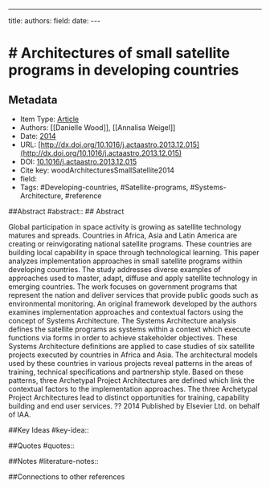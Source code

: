 ---
title: authors: field: 
date: ---
# # Architectures of small satellite programs in developing countries

## Metadata
* Item Type: [Article](article)
* Authors: [[Danielle Wood]], [[Annalisa Weigel]]
* Date: [2014](2014)
* URL: [http://dx.doi.org/10.1016/j.actaastro.2013.12.015](http://dx.doi.org/10.1016/j.actaastro.2013.12.015)
* DOI: [10.1016/j.actaastro.2013.12.015](https://doi.org/10.1016/j.actaastro.2013.12.015)
* Cite key: woodArchitecturesSmallSatellite2014
* field: 
* Tags: #Developing-countries, #Satellite-programs, #Systems-Architecture, #reference


##Abstract
#abstract:: ## Abstract

Global participation in space activity is growing as satellite technology matures and spreads. Countries in Africa, Asia and Latin America are creating or reinvigorating national satellite programs. These countries are building local capability in space through technological learning. This paper analyzes implementation approaches in small satellite programs within developing countries. The study addresses diverse examples of approaches used to master, adapt, diffuse and apply satellite technology in emerging countries. The work focuses on government programs that represent the nation and deliver services that provide public goods such as environmental monitoring. An original framework developed by the authors examines implementation approaches and contextual factors using the concept of Systems Architecture. The Systems Architecture analysis defines the satellite programs as systems within a context which execute functions via forms in order to achieve stakeholder objectives. These Systems Architecture definitions are applied to case studies of six satellite projects executed by countries in Africa and Asia. The architectural models used by these countries in various projects reveal patterns in the areas of training, technical specifications and partnership style. Based on these patterns, three Archetypal Project Architectures are defined which link the contextual factors to the implementation approaches. The three Archetypal Project Architectures lead to distinct opportunities for training, capability building and end user services. ?? 2014 Published by Elsevier Ltd. on behalf of IAA.


##Key Ideas
#key-idea:: 

##Quotes
#quotes:: 

##Notes
#literature-notes:: 

##Connections to other references